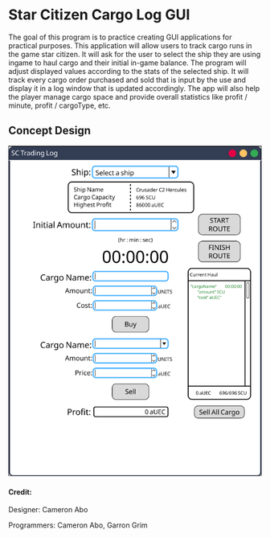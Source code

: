 # Star Citizen Cargo Log GUI
The goal of this program is to practice creating GUI applications for practical purposes. This 
application will allow users to track cargo runs in the game star citizen. It will ask for the 
user to select the ship they are using ingame to haul cargo and their initial in-game balance. 
The program will adjust displayed values according to the stats of the selected ship. It will 
track every cargo order purchased and sold that is input by the use and display it in a log 
window that is updated accordingly. The app will also help the player manage cargo space and 
provide overall statistics like profit / minute, profit / cargoType, etc.


## Concept Design
![Window Design ver. 1](Images/GUIDesign-1.PNG)



#### Credit:
Designer: Cameron Abo

Programmers: Cameron Abo, Garron Grim
